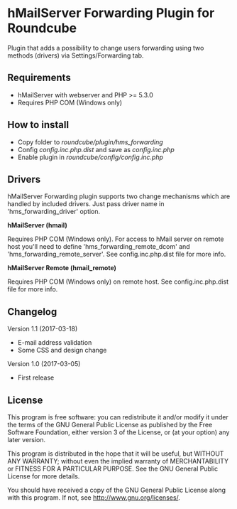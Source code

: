 hMailServer Forwarding Plugin for Roundcube
===========================================
Plugin that adds a possibility to change users forwarding using two
methods (drivers) via Settings/Forwarding tab.

Requirements
------------
- hMailServer with webserver and PHP >= 5.3.0
- Requires PHP COM (Windows only)

How to install
--------------
- Copy folder to *roundcube/plugin/hms_forwarding*
- Config *config.inc.php.dist* and save as *config.inc.php*
- Enable plugin in *roundcube/config/config.inc.php*

Drivers
-------
hMailServer Forwarding plugin supports two change mechanisms which are handled
by included drivers. Just pass driver name in 'hms_forwarding_driver' option.

**hMailServer (hmail)**

Requires PHP COM (Windows only). For access to hMail server on remote host you'll
need to define 'hms_forwarding_remote_dcom' and 'hms_forwarding_remote_server'.
See config.inc.php.dist file for more info.

**hMailServer Remote (hmail_remote)**

Requires PHP COM (Windows only) on remote host.
See config.inc.php.dist file for more info.


Changelog
---------
Version 1.1 (2017-03-18)
- E-mail address validation
- Some CSS and design change

Version 1.0 (2017-03-05)
- First release

License
-------
This program is free software: you can redistribute it and/or modify
it under the terms of the GNU General Public License as published by
the Free Software Foundation, either version 3 of the License, or
(at your option) any later version.

This program is distributed in the hope that it will be useful,
but WITHOUT ANY WARRANTY; without even the implied warranty of
MERCHANTABILITY or FITNESS FOR A PARTICULAR PURPOSE. See the
GNU General Public License for more details.

You should have received a copy of the GNU General Public License
along with this program. If not, see http://www.gnu.org/licenses/.